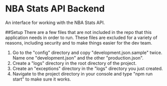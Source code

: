 # NBA Stats API Backend
An interface for working with the NBA Stats API.

##Setup
There are a few files that are not included in the repo that this application needs in order to run. These files are excluded for a variety of reasons, including security and to make things easier for the dev team.

1) Go to the "config" directory and copy "development.json.sample" twice. Name one "development.json" and the other "production.json".
2) Create a "logs" directory in the root directory of the project.
3) Create an "exceptions" directory in the "logs" directory you just created.
4) Navigate to the project directory in your console and type "npm run start" to make sure it works.